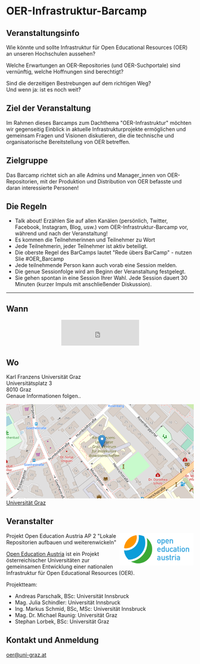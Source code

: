 # OER-Infrastruktur-Barcamp 
      
## Veranstaltungsinfo
Wie könnte und sollte Infrastruktur für Open Educational Resources (OER) an unseren Hochschulen aussehen?   

Welche Erwartungen an OER-Repositories (und OER-Suchportale) sind vernünftig, welche Hoffnungen sind berechtigt?    

Sind die derzeitigen Bestrebungen auf dem richtigen Weg?     
Und wenn ja: ist es noch weit? 

## Ziel der Veranstaltung
Im Rahmen dieses Barcamps zum Dachthema "OER-Infrastruktur" möchten wir gegenseitig Einblick in aktuelle Infrastrukturprojekte ermöglichen und gemeinsam Fragen und Visionen diskutieren, die die technische und organisatorische Bereitstellung von OER betreffen. 

## Zielgruppe
Das Barcamp richtet sich an alle Admins und Manager_innen von OER-Repositorien, mit der Produktion und Distribution von OER befasste und daran interessierte Personen!

## Die Regeln
* Talk about! Erzählen Sie auf allen Kanälen (persönlich, Twitter, Facebook, Instagram, Blog, usw.) vom OER-Infrastruktur-Barcamp vor, während und nach der Veranstaltung!
* Es kommen die Teilnehmerinnen und Teilnehmer zu Wort
* Jede Teilnehmerin, jeder Teilnehmer ist aktiv beteiligt.
* Die oberste Regel des BarCamps lautet "Rede übers BarCamp" - nutzen SIie #OER_Barcamp
* Jede teilnehmende Person kann auch vorab eine Session melden.
* Die genue Sessionfolge wird am Beginn der Veranstaltung festgelegt.
* Sie gehen spontan in eine Session Ihrer Wahl. Jede Session dauert 30 Minuten (kurzer Impuls mit anschließender Diskussion).

* * *
## Wann
<p align="center"> <iframe src="https://free.timeanddate.com/countdown/i88n9d4o/n318/cf12/cm0/cu4/ct0/cs1/ca0/co1/cr0/ss0/cac000/cpc000/pct/tcfff/fs100/szw448/szh189/tat22.April.2022/tac000/tptTime%20since%20Event%20started%20in/tpc000/iso2022-04-22T09:00:00/pl20/pr20" allowtransparency="true" frameborder="0" width="209" height="69"></iframe></p>

## Wo
Karl Franzens Universität Graz     
Universitätsplatz 3      
8010 Graz     
Genaue Informationen folgen..      

[![Humboldtstr. 48, 8010 Graz](images/OSM-UG.png)](https://www.openstreetmap.org/?mlat=47.08050&mlon=15.44716#map=17/47.08050/15.44716)  
[Universität Graz](https://www.uni-graz.at/) 


## Veranstalter
<img style="float: right;width:200px" src="/images/Logo.cd211db.svg">     
Projekt Open Education Austria     
AP 2 "Lokale Repositorien aufbauen und weiterenwickeln"     

[Open Education Austria](https://www.openeducation.at/)  ist ein Projekt österreichischer Universitäten zur gemeinsamen Entwicklung einer nationalen Infrastruktur für Open Educational Resources (OER).  

  
Projektteam:   
* Andreas Parschalk, BSc: Universität Innsbruck
* Mag. Julia Schindler: Universität Innsbruck
* Ing. Markus Schmid, BSc, MSc: Universität Innsbruck
* Mag. Dr. Michael Raunig: Universität Graz
* Stephan Lorbek, BSc: Universität Graz
  
## Kontakt und Anmeldung
[oer@uni-graz.at](mailto:oer@uni-graz.at)
